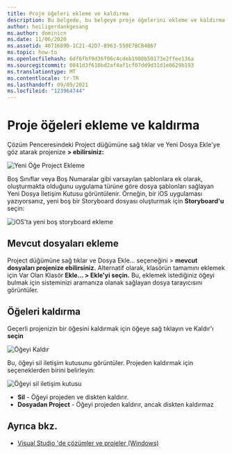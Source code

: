 ```yaml
---
title: Proje öğeleri ekleme ve kaldırma
description: Bu belgede, bu belgeye proje öğelerini ekleme ve kaldırma Mac için Visual Studio
author: heiligerdankgesang
ms.author: dominicn
ms.date: 11/06/2020
ms.assetid: 4071689D-1C21-42D7-8963-550E7BCB4B67
ms.topic: how-to
ms.openlocfilehash: 6df6fbf9d36f06c4cdeb1908b50173e2ffee136a
ms.sourcegitcommit: 0841d3f610bd2af4af1cf07dd9d31d1e0629b193
ms.translationtype: MT
ms.contentlocale: tr-TR
ms.lasthandoff: 09/09/2021
ms.locfileid: "123964744"
---
```

# <a name="adding-and-removing-project-items"></a>Proje öğeleri ekleme ve kaldırma

Çözüm Penceresindeki Project düğümüne sağ tıklar ve Yeni Dosya  Ekle'ye göz atarak projenize **> ebilirsiniz:**

![Yeni Öğe Project Ekleme](media/add-and-remove-project-items-image1.png)

Boş Sınıflar veya Boş Numaralar gibi varsayılan şablonlara ek olarak, oluşturmakta olduğunu uygulama türüne göre dosya şablonları sağlayan Yeni Dosya İletişim Kutusu görüntülenir. Örneğin, bir iOS uygulaması yazıyorsanız, yeni boş bir Storyboard dosyası oluşturmak için **Storyboard'u** seçin:

![iOS'ta yeni boş storyboard ekleme](media/add-and-remove-project-items-image2.png)

## <a name="adding-existing-files"></a>Mevcut dosyaları ekleme

Project düğümüne sağ tıklar ve Dosya Ekle... seçeneğini > **mevcut dosyaları projenize ebilirsiniz.** Alternatif olarak, klasörün tamamını eklemek için Var Olan Klasör **Ekle... > Ekle'yi seçin.** Bu, eklemek istediğiniz öğeyi bulmak için sisteminizi aramanıza olanak sağlayan dosya tarayıcısını görüntüler.

## <a name="removing-items"></a>Öğeleri kaldırma

Geçerli projenizin bir öğesini kaldırmak için öğeye sağ tıklayın ve Kaldır'ı **seçin**

![Öğeyi Kaldır](media/add-and-remove-project-items-image3.png)

Bu, öğeyi sil iletişim kutusunu görüntüler. Projeden kaldırmak için seçeneklerden birini belirleyin:

![Öğeyi sil iletişim kutusu](media/add-and-remove-project-items-image4.png)

* **Sil** - Öğeyi projeden ve diskten kaldırır.
* **Dosyadan Project** - Öğeyi projeden kaldırır, ancak diskten kaldırmaz

## <a name="see-also"></a>Ayrıca bkz.

* [Visual Studio 'de çözümler ve projeler (Windows)](/visualstudio/ide/solutions-and-projects-in-visual-studio)
